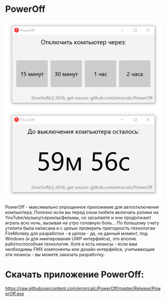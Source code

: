 # PowerOff
![Logo](cfx/screenshot.png)

PowerOff - максимально упрощенное приложение для автоотключения компьютера.
Полезно если вы перед сном любите включать ролики на YouTube/музыку/сериалы/фильмы, но засыпаете и они продолжают играть всю ночь, вызывая на утро головную боль...
По большому счету утилита была написана и с целью проверить пригодность технологии FireMonkey для разработки - в целом - да, на данный момент, под Windows (и для имитирования UWP интерфейса), это вполне работоспособная технология.
Хотя и есть нюансы - если вам необходимы FMX компоненты или дизайн интерфейса, учитывающие эти нюансы - вы можете заказать разработку.

# Скачать приложение PowerOff:
https://raw.githubusercontent.com/errorcalc/PowerOff/master/Release/PowerOff.exe
